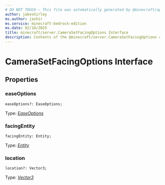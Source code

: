 ```yaml
---
# DO NOT TOUCH — This file was automatically generated by @minecraft/api-docs-generator, to report problems file an issue at https://github.com/Mojang/minecraft-scripting-libraries
author: jakeshirley
ms.author: jashir
ms.service: minecraft-bedrock-edition
ms.date: 02/10/2025
title: minecraft/server.CameraSetFacingOptions Interface
description: Contents of the @minecraft/server.CameraSetFacingOptions class.
---
```

# CameraSetFacingOptions Interface

## Properties

### **easeOptions**
`easeOptions?: EaseOptions;`

Type: [*EaseOptions*](EaseOptions.md)

### **facingEntity**
`facingEntity: Entity;`

Type: [*Entity*](Entity.md)

### **location**
`location?: Vector3;`

Type: [*Vector3*](Vector3.md)
